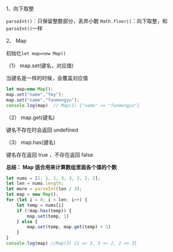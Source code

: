 1、向下取整

`parseInt()`：只保留整数部分，丢弃小数
`Math.floor()`：向下取整，和`parseInt()`一样

2、 Map

初始化`let map=new Map()`

（1） map.set(键名，对应值)

当键名是一样的时候，会覆盖对应值

```javascript
let map=new Map();
map.set("name","fmy");
map.set("name","fanmengyu");
console.log(map)  // Map(1) {"name" => "fanmengyu"}
```

（2） map.get(键名)

键名不存在时会返回 undefined

（3） map.has(键名)

键名存在返回 true ，不存在返回 false

**总结： Map 适合用来计算数组里面各个值的个数**

```javascript
let nums = [1, 1, 1, 3, 3, 2, 2, 2];
let len = nums.length;
let more = parseInt(len / 3);
let map = new Map();
for (let i = 0; i < len; i++) {
	let temp = nums[i]
	if (!map.has(temp)) {
		map.set(temp, 1)
	} else {
		map.set(temp, map.get(temp) + 1)
	}
}
console.log(map) //Map(3) {1 => 3, 3 => 2, 2 => 3}
```
